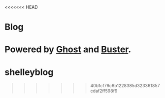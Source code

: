 <<<<<<< HEAD
# Blog
Powered by [Ghost](http://ghost.org) and [Buster](https://github.com/axitkhurana/buster/).
=======
# shelleyblog
>>>>>>> 40b1cf76c6b1228385d323361857cdaf2ff598f9
